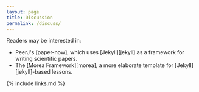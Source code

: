 ```yaml
---
layout: page
title: Discussion
permalink: /discuss/
---
```

Readers may be interested in:

*   PeerJ's [paper-now], which uses [Jekyll][jekyll] as a framework for writing scientific papers.
*   The [Morea Framework][morea],
    a more elaborate template for [Jekyll][jekyll]-based lessons.

{% include links.md %}

